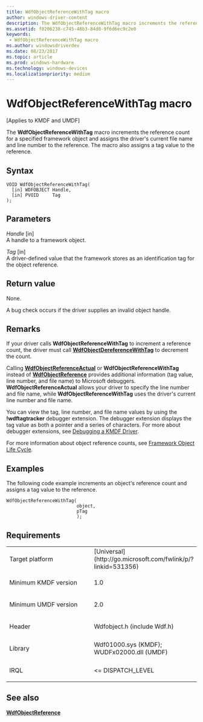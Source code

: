 ```yaml
---
title: WdfObjectReferenceWithTag macro
author: windows-driver-content
description: The WdfObjectReferenceWithTag macro increments the reference count for a specified framework object and assigns the driver's current file name and line number to the reference. The macro also assigns a tag value to the reference.
ms.assetid: f0206238-c745-48b3-84d0-9f6d6ec9c2e0
keywords:
 - WdfObjectReferenceWithTag macro
ms.author: windowsdriverdev
ms.date: 08/23/2017
ms.topic: article
ms.prod: windows-hardware
ms.technology: windows-devices
ms.localizationpriority: medium
---
```


# WdfObjectReferenceWithTag macro


\[Applies to KMDF and UMDF\]

The **WdfObjectReferenceWithTag** macro increments the reference count for a specified framework object and assigns the driver's current file name and line number to the reference. The macro also assigns a tag value to the reference.

Syntax
------

```ManagedCPlusPlus
VOID WdfObjectReferenceWithTag(
  [in] WDFOBJECT Handle,
  [in] PVOID     Tag
);
```

Parameters
----------

*Handle* \[in\]  
A handle to a framework object.

*Tag* \[in\]  
A driver-defined value that the framework stores as an identification tag for the object reference.

Return value
------------

None.

A bug check occurs if the driver supplies an invalid object handle.

Remarks
-------

If your driver calls **WdfObjectReferenceWithTag** to increment a reference count, the driver must call [**WdfObjectDereferenceWithTag**](wdfobjectdereferencewithtag.md) to decrement the count.

Calling [**WdfObjectReferenceActual**](https://msdn.microsoft.com/library/windows/hardware/ff548760) or **WdfObjectReferenceWithTag** instead of [**WdfObjectReference**](wdfobjectreference.md) provides additional information (tag value, line number, and file name) to Microsoft debuggers. **WdfObjectReferenceActual** allows your driver to specify the line number and file name, while **WdfObjectReferenceWithTag** uses the driver's current line number and file name.

You can view the tag, line number, and file name values by using the **!wdftagtracker** debugger extension. The debugger extension displays the tag value as both a pointer and a series of characters. For more about debugger extensions, see [Debugging a KMDF Driver](https://msdn.microsoft.com/library/windows/hardware/ff540790).

For more information about object reference counts, see [Framework Object Life Cycle](https://msdn.microsoft.com/library/windows/hardware/ff542889).

Examples
--------

The following code example increments an object's reference count and assigns a tag value to the reference.

```
WdfObjectReferenceWithTag(
                          object,
                          pTag
                          );
```

Requirements
------------

<table>
<colgroup>
<col width="50%" />
<col width="50%" />
</colgroup>
<tbody>
<tr class="odd">
<td><p>Target platform</p></td>
<td>[Universal](http://go.microsoft.com/fwlink/p/?linkid=531356)</td>
</tr>
<tr class="even">
<td><p>Minimum KMDF version</p></td>
<td><p>1.0</p></td>
</tr>
<tr class="odd">
<td><p>Minimum UMDF version</p></td>
<td><p>2.0</p></td>
</tr>
<tr class="even">
<td><p>Header</p></td>
<td>Wdfobject.h (include Wdf.h)</td>
</tr>
<tr class="odd">
<td><p>Library</p></td>
<td>Wdf01000.sys (KMDF);
WUDFx02000.dll (UMDF)</td>
</tr>
<tr class="even">
<td><p>IRQL</p></td>
<td><p>&lt;= DISPATCH_LEVEL</p></td>
</tr>
</tbody>
</table>

## See also


[**WdfObjectReference**](wdfobjectreference.md)

 

 






